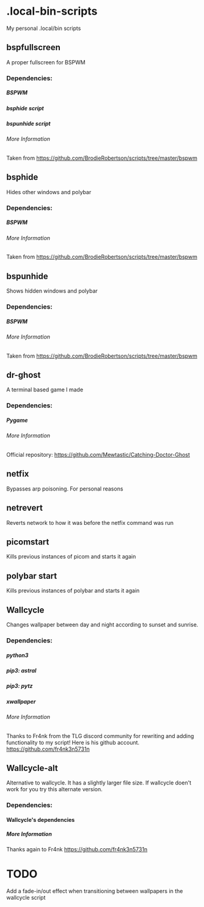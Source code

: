 # .local-bin-scripts
My personal .local/bin scripts

## bspfullscreen
A proper fullscreen for BSPWM
### Dependencies:
##### BSPWM
##### bsphide script
##### bspunhide script
###### More Information
Taken from https://github.com/BrodieRobertson/scripts/tree/master/bspwm

## bsphide
Hides other windows and polybar
### Dependencies:
##### BSPWM
###### More Information
Taken from https://github.com/BrodieRobertson/scripts/tree/master/bspwm

## bspunhide
Shows hidden windows and polybar
### Dependencies:
##### BSPWM
###### More Information
Taken from https://github.com/BrodieRobertson/scripts/tree/master/bspwm

## dr-ghost
A terminal based game I made
### Dependencies:
##### Pygame
###### More Information
Official repository: https://github.com/Mewtastic/Catching-Doctor-Ghost

## netfix
Bypasses arp poisoning. For personal reasons

## netrevert
Reverts network to how it was before the netfix command was run

## picomstart
Kills previous instances of picom and starts it again

## polybar start
Kills previous instances of polybar and starts it again

## Wallcycle
Changes wallpaper between day and night according to sunset and sunrise.
### Dependencies:
##### python3
##### pip3: astral
##### pip3: pytz
##### xwallpaper
###### More Information
Thanks to Fr4nk from the TLG discord community for rewriting and adding functionality to my script!
Here is his github account. https://github.com/fr4nk3n5731n

## Wallcycle-alt
Alternative to wallcycle. It has a slightly larger file size. If wallcycle doen't work for you try this alternate version.
### Dependencies:
#### Wallcycle's dependencies
##### More Information
Thanks again to Fr4nk
https://github.com/fr4nk3n5731n

# TODO
Add a fade-in/out effect when transitioning between wallpapers in the wallcycle script
